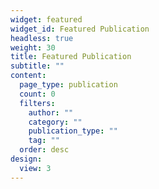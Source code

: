 ```yaml
---
widget: featured
widget_id: Featured Publication
headless: true
weight: 30
title: Featured Publication
subtitle: ""
content:
  page_type: publication
  count: 0
  filters:
    author: ""
    category: ""
    publication_type: ""
    tag: ""
  order: desc
design:
  view: 3
---
```

